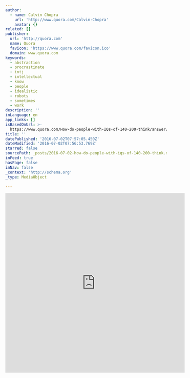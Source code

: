 ```yaml
---
author:
  - name: Calvin Chopra
    url: 'http://www.quora.com/Calvin-Chopra'
    avatar: {}
related: []
publisher:
  url: 'http://quora.com'
  name: Quora
  favicon: 'https://www.quora.com/favicon.ico'
  domain: www.quora.com
keywords:
  - abstraction
  - procrastinate
  - intj
  - intellectual
  - know
  - people
  - idealistic
  - robots
  - sometimes
  - work
description: ''
inLanguage: en
app_links: []
isBasedOnUrl: >-
  https://www.quora.com/How-do-people-with-IQs-of-140-200-think/answer/Calvin-Chopra?srid=uyQc
title: ''
datePublished: '2016-07-02T07:57:05.450Z'
dateModified: '2016-07-02T07:56:53.769Z'
starred: false
sourcePath: _posts/2016-07-02-how-do-people-with-iqs-of-140-200-think.md
inFeed: true
hasPage: false
inNav: false
_context: 'http://schema.org'
_type: MediaObject

---
```

<iframe src="https://cdn.embedly.com/widgets/media.html?src=https%3A%2F%2Fwww.quora.com%2Fwidgets%2Fembed_iframe%3Fpath%3D%2FHow-do-people-with-IQs-of-140-200-think%2Fanswer%2FCalvin-Chopra&amp;url=https%3A%2F%2Fwww.quora.com%2FHow-do-people-with-IQs-of-140-200-think%2Fanswer%2FCalvin-Chopra%3Fsrid%3DuyQc&amp;image=https%3A%2F%2Fwww.quora.com%2Fstatic%2Fimages%2Flogo%2Fwordmark_default.png&amp;key=b7d04c9b404c499eba89ee7072e1c4f7&amp;type=text%2Fhtml&amp;schema=quora" width="560" height="560" scrolling="no" frameborder="0" allowfullscreen="" style=""></iframe>